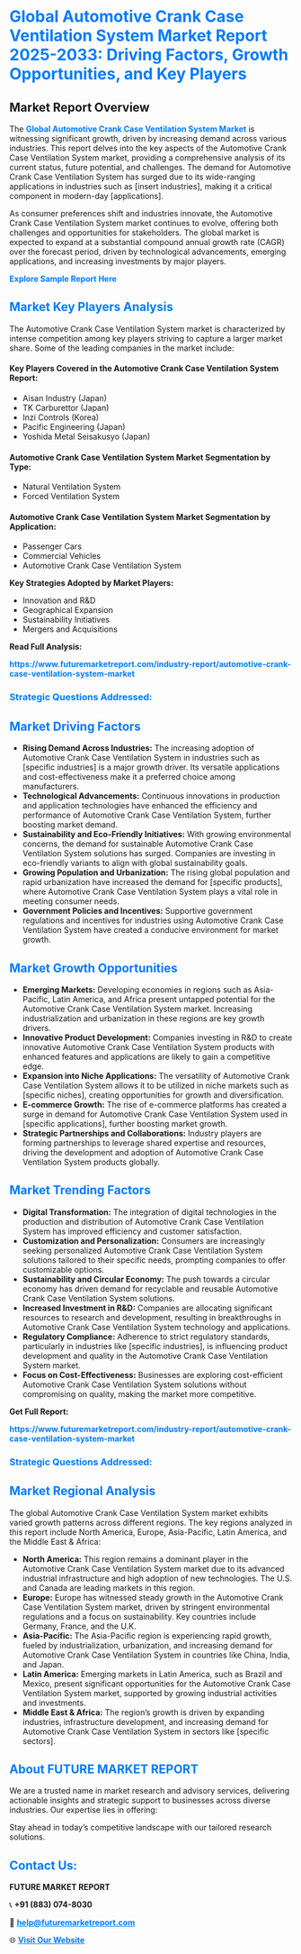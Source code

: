 <h1 style="color: #007BFF;">Global Automotive Crank Case Ventilation System Market Report 2025-2033: Driving Factors, Growth Opportunities, and Key Players</h1>

<section id="overview">
<h2>Market Report Overview</h2>
<p>The <a href="https://www.futuremarketreport.com/industry-report/automotive-crank-case-ventilation-system-market" style="color: #007BFF; text-decoration: none;"><strong>Global Automotive Crank Case Ventilation System Market</strong></a> is witnessing significant growth, driven by increasing demand across various industries. This report delves into the key aspects of the Automotive Crank Case Ventilation System market, providing a comprehensive analysis of its current status, future potential, and challenges. The demand for Automotive Crank Case Ventilation System has surged due to its wide-ranging applications in industries such as [insert industries], making it a critical component in modern-day [applications].</p>
<p>As consumer preferences shift and industries innovate, the Automotive Crank Case Ventilation System market continues to evolve, offering both challenges and opportunities for stakeholders. The global market is expected to expand at a substantial compound annual growth rate (CAGR) over the forecast period, driven by technological advancements, emerging applications, and increasing investments by major players.</p>
</section>

<section id="overview">
<p><a href="https://www.futuremarketreport.com/request-sample/reportId=126485" style="color: #007BFF; text-decoration: none;"><strong>Explore Sample Report Here</strong></a></p>
</section>

<section id="key-players">
<h2 style="color: #007BFF;">Market Key Players Analysis</h2>
<p>The Automotive Crank Case Ventilation System market is characterized by intense competition among key players striving to capture a larger market share. Some of the leading companies in the market include:</p>
<h4>Key Players Covered in the Automotive Crank Case Ventilation System Report:</h4>
<ul><li>Aisan Industry (Japan)</li><li>TK Carburettor (Japan)</li><li>Inzi Controls (Korea)</li><li>Pacific Engineering (Japan)</li><li>Yoshida Metal Seisakusyo (Japan)</li></ul>
<h4>Automotive Crank Case Ventilation System Market Segmentation by Type:</h4>
<ul><li>Natural Ventilation System</li><li>Forced Ventilation System</li></ul>

<h4>Automotive Crank Case Ventilation System Market Segmentation by Application:</h4>
<ul><li>Passenger Cars</li><li>Commercial Vehicles</li><li>Automotive Crank Case Ventilation System</li></ul>
<p><strong>Key Strategies Adopted by Market Players:</strong></p>
<ul>
<li>Innovation and R&D</li>
<li>Geographical Expansion</li>
<li>Sustainability Initiatives</li>
<li>Mergers and Acquisitions</li>
</ul>
</section>

<section>
<p><strong>Read Full Analysis: </strong></p><a href="https://www.futuremarketreport.com/industry-report/automotive-crank-case-ventilation-system-market" style="color: #007BFF; text-decoration: none;"><strong>https://www.futuremarketreport.com/industry-report/automotive-crank-case-ventilation-system-market</strong></a>
<h3 style="color: #007BFF;">Strategic Questions Addressed:</h3>
</section>

<section id="driving-factors">
<h2 style="color: #007BFF;">Market Driving Factors</h2>
<ul>
<li><strong>Rising Demand Across Industries:</strong> The increasing adoption of Automotive Crank Case Ventilation System in industries such as [specific industries] is a major growth driver. Its versatile applications and cost-effectiveness make it a preferred choice among manufacturers.</li>
<li><strong>Technological Advancements:</strong> Continuous innovations in production and application technologies have enhanced the efficiency and performance of Automotive Crank Case Ventilation System, further boosting market demand.</li>
<li><strong>Sustainability and Eco-Friendly Initiatives:</strong> With growing environmental concerns, the demand for sustainable Automotive Crank Case Ventilation System solutions has surged. Companies are investing in eco-friendly variants to align with global sustainability goals.</li>
<li><strong>Growing Population and Urbanization:</strong> The rising global population and rapid urbanization have increased the demand for [specific products], where Automotive Crank Case Ventilation System plays a vital role in meeting consumer needs.</li>
<li><strong>Government Policies and Incentives:</strong> Supportive government regulations and incentives for industries using Automotive Crank Case Ventilation System have created a conducive environment for market growth.</li>
</ul>
</section>

<section id="growth-opportunities">
<h2 style="color: #007BFF;">Market Growth Opportunities</h2>
<ul>
<li><strong>Emerging Markets:</strong> Developing economies in regions such as Asia-Pacific, Latin America, and Africa present untapped potential for the Automotive Crank Case Ventilation System market. Increasing industrialization and urbanization in these regions are key growth drivers.</li>
<li><strong>Innovative Product Development:</strong> Companies investing in R&D to create innovative Automotive Crank Case Ventilation System products with enhanced features and applications are likely to gain a competitive edge.</li>
<li><strong>Expansion into Niche Applications:</strong> The versatility of Automotive Crank Case Ventilation System allows it to be utilized in niche markets such as [specific niches], creating opportunities for growth and diversification.</li>
<li><strong>E-commerce Growth:</strong> The rise of e-commerce platforms has created a surge in demand for Automotive Crank Case Ventilation System used in [specific applications], further boosting market growth.</li>
<li><strong>Strategic Partnerships and Collaborations:</strong> Industry players are forming partnerships to leverage shared expertise and resources, driving the development and adoption of Automotive Crank Case Ventilation System products globally.</li>
</ul>
</section>

<section id="trending-factors">
<h2 style="color: #007BFF;">Market Trending Factors</h2>
<ul>
<li><strong>Digital Transformation:</strong> The integration of digital technologies in the production and distribution of Automotive Crank Case Ventilation System has improved efficiency and customer satisfaction.</li>
<li><strong>Customization and Personalization:</strong> Consumers are increasingly seeking personalized Automotive Crank Case Ventilation System solutions tailored to their specific needs, prompting companies to offer customizable options.</li>
<li><strong>Sustainability and Circular Economy:</strong> The push towards a circular economy has driven demand for recyclable and reusable Automotive Crank Case Ventilation System solutions.</li>
<li><strong>Increased Investment in R&D:</strong> Companies are allocating significant resources to research and development, resulting in breakthroughs in Automotive Crank Case Ventilation System technology and applications.</li>
<li><strong>Regulatory Compliance:</strong> Adherence to strict regulatory standards, particularly in industries like [specific industries], is influencing product development and quality in the Automotive Crank Case Ventilation System market.</li>
<li><strong>Focus on Cost-Effectiveness:</strong> Businesses are exploring cost-efficient Automotive Crank Case Ventilation System solutions without compromising on quality, making the market more competitive.</li>
</ul>
</section>

<section>
<p><strong>Get Full Report: </strong></p><a href="https://www.futuremarketreport.com/industry-report/automotive-crank-case-ventilation-system-market" style="color: #007BFF; text-decoration: none;"><strong>https://www.futuremarketreport.com/industry-report/automotive-crank-case-ventilation-system-market</strong></a>
<h3 style="color: #007BFF;">Strategic Questions Addressed:</h3>
</section>


<section id="regional-analysis">
<h2 style="color: #007BFF;">Market Regional Analysis</h2>
<p>The global Automotive Crank Case Ventilation System market exhibits varied growth patterns across different regions. The key regions analyzed in this report include North America, Europe, Asia-Pacific, Latin America, and the Middle East & Africa:</p>
<ul>
<li><strong>North America:</strong> This region remains a dominant player in the Automotive Crank Case Ventilation System market due to its advanced industrial infrastructure and high adoption of new technologies. The U.S. and Canada are leading markets in this region.</li>
<li><strong>Europe:</strong> Europe has witnessed steady growth in the Automotive Crank Case Ventilation System market, driven by stringent environmental regulations and a focus on sustainability. Key countries include Germany, France, and the U.K.</li>
<li><strong>Asia-Pacific:</strong> The Asia-Pacific region is experiencing rapid growth, fueled by industrialization, urbanization, and increasing demand for Automotive Crank Case Ventilation System in countries like China, India, and Japan.</li>
<li><strong>Latin America:</strong> Emerging markets in Latin America, such as Brazil and Mexico, present significant opportunities for the Automotive Crank Case Ventilation System market, supported by growing industrial activities and investments.</li>
<li><strong>Middle East & Africa:</strong> The region’s growth is driven by expanding industries, infrastructure development, and increasing demand for Automotive Crank Case Ventilation System in sectors like [specific sectors].</li>
</ul>
</section>

<footer>
<h2 style="color: #007BFF;">About FUTURE MARKET REPORT</h2>
<p>We are a trusted name in market research and advisory services, delivering actionable insights and strategic support to businesses across diverse industries. Our expertise lies in offering:</p>

<p>Stay ahead in today’s competitive landscape with our tailored research solutions.</p>

<h2 style="color: #007BFF;">Contact Us:</h2>
<p><strong>FUTURE MARKET REPORT</strong></p>
<p>📞 <strong>+91 (883) 074-8030</strong></p>
<p>📧 <strong><a href="mailto:help@futuremarketreport.com" style="color: #007BFF;">help@futuremarketreport.com</a></strong></p>
<p>🌐 <strong><a href="https://www.futuremarketreport.com/" style="color: #007BFF;">Visit Our Website</a></strong></p>
</footer>